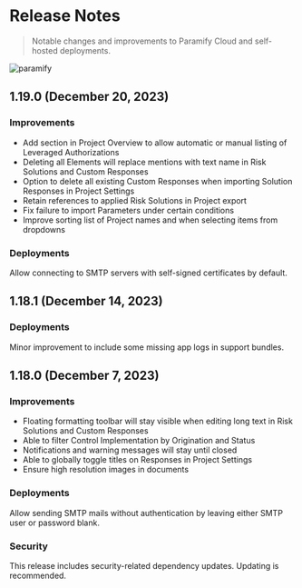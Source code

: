 <!--
For each release create a new section at the top with heading including the version that clients would see in the app (i.e., 1.18.0) and release date, followed by subsections (if applicable) for:
- New Features
  New capabilities that we want clients to be able to use. Include screenshots or links to docs on how to use the new features.
- Improvements
  Any general improvements or fixes that are significant enough to make clients aware of.
- Deployments
  Updates or notes specific to self-hosted deployments. Include any new config changes, etc.
- Security
  Let clients know when security improvements are made, including severity as applicable (e.g., minor changes that are beneficial, major improvements that are recommended).

Once the release notes are approved and merged then notification should be sent to clients (TBD, via releases@paramify email list?).
-->

# Release Notes
>Notable changes and improvements to Paramify Cloud and self-hosted deployments.

<!-- >Subscribe to release notifications (TBD) -->

![paramify](/assets/hero-paramify.png)


## 1.19.0 (December 20, 2023)
### Improvements
* Add section in Project Overview to allow automatic or manual listing of Leveraged Authorizations
* Deleting all Elements will replace mentions with text name in Risk Solutions and Custom Responses
* Option to delete all existing Custom Responses when importing Solution Responses in Project Settings
* Retain references to applied Risk Solutions in Project export
* Fix failure to import Parameters under certain conditions
* Improve sorting list of Project names and when selecting items from dropdowns

### Deployments
Allow connecting to SMTP servers with self-signed certificates by default.


## 1.18.1 (December 14, 2023)
### Deployments
Minor improvement to include some missing app logs in support bundles.


## 1.18.0 (December 7, 2023)
### Improvements
* Floating formatting toolbar will stay visible when editing long text in Risk Solutions and Custom Responses
* Able to filter Control Implementation by Origination and Status
* Notifications and warning messages will stay until closed
* Able to globally toggle titles on Responses in Project Settings
* Ensure high resolution images in documents

### Deployments
Allow sending SMTP mails without authentication by leaving either SMTP user or password blank.

### Security
This release includes security-related dependency updates. Updating is recommended.
